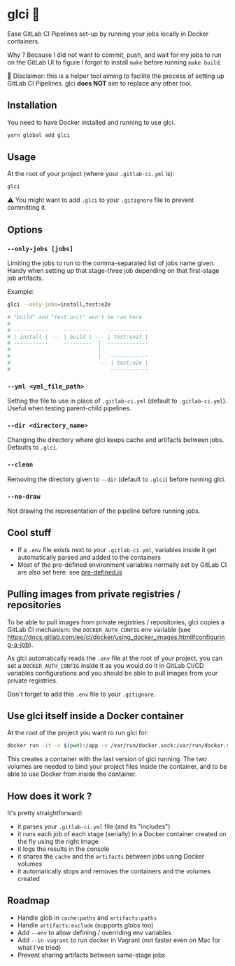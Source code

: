 # glci 🦊

Ease GitLab CI Pipelines set-up by running your jobs locally in Docker containers.

Why ? Because I did not want to commit, push, and wait for my jobs to run on the GitLab UI to figure I forgot to install `make` before running `make build`.

📣 Disclaimer: this is a helper tool aiming to facilite the process of setting up GitLab CI Pipelines. glci **does NOT** aim to replace any other tool.

## Installation

You need to have Docker installed and running to use glci.

```bash
yarn global add glci
```

## Usage

At the root of your project (where your `.gitlab-ci.yml` is):

```bash
glci
```

⚠️ You might want to add `.glci` to your `.gitignore` file to prevent committing it.

## Options

### `--only-jobs [jobs]`

Limiting the jobs to run to the comma-separated list of jobs name given. Handy when setting up that stage-three job depending on that first-stage job artifacts.

Example:

```bash
glci --only-jobs=install,test:e2e

# "build" and "test:unit" won't be ran here
#
# -----------     ---------     -------------
# | install | --- | build | --- | test:unit |
# -----------     ---------  |  -------------
#                            |
#                            |   ------------
#                            --- | test:e2e |
#                                ------------
```

### `--yml <yml_file_path>`

Setting the file to use in place of `.gitlab-ci.yml` (default to `.gitlab-ci.yml`). Useful when testing parent-child pipelines.

### `--dir <directory_name>`

Changing the directory where glci keeps cache and artifacts between jobs. Defaults to `.glci`.

### `--clean`

Removing the directory given to `--dir` (default to `.glci`) before running glci.

### `--no-draw`

Not drawing the representation of the pipeline before running jobs.

## Cool stuff

- If a `.env` file exists next to your `.gitlab-ci.yml`, variables inside it get automatically parsed and added to the containers
- Most of the pre-defined environment variables normally set by GitLab CI are also set here: see [pre-defined.js](/pre-defined.js)

## Pulling images from private registries / repositories

To be able to pull images from private registries / repositories, glci copies a GitLab CI mechanism: the `DOCKER_AUTH_CONFIG` env variable (see https://docs.gitlab.com/ee/ci/docker/using_docker_images.html#configuring-a-job).

As glci automatically reads the `.env` file at the root of your project, you can set a `DOCKER_AUTH_CONFIG` inside it as you would do it in GitLab CI/CD variables configurations and you should be able to pull images from your private registries.

Don't forget to add this `.env` file to your `.gitignore`.

## Use glci itself inside a Docker container

At the root of the project you want ro run glci for:

```bash
docker run -it -v $(pwd):/app -v /var/run/docker.sock:/var/run/docker.sock glci
```

This creates a container with the last version of glci running. The two volumes are needed to bind your project files inside the container, and to be able to use Docker from inside the container.

## How does it work ?

It's pretty straightforward:

- it parses your `.gitlab-ci.yml` file (and its "includes")
- it runs each job of each stage (serially) in a Docker container created on the fly using the right image
- it logs the results in the console
- it shares the `cache` and the `artifacts` between jobs using Docker volumes
- it automatically stops and removes the containers and the volumes created

## Roadmap

- Handle glob in `cache:paths` and `artifacts:paths`
- Handle `artifacts:exclude` (supports globs too)
- Add `--env` to allow defining / overriding env variables
- Add `--in-vagrant` to run docker in Vagrant (not faster even on Mac for what I've tried)
- Prevent sharing artifacts between same-stage jobs

